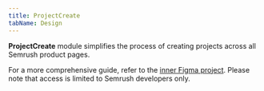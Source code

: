 ```yaml
---
title: ProjectCreate
tabName: Design
---
```



**ProjectCreate** module simplifies the process of creating projects across all Semrush product pages.

For a more comprehensive guide, refer to the [inner Figma project](https://www.figma.com/file/EWdX1ly5KsoNu8sywYJdKk/%F0%9F%92%A0-UX-Patterns?node-id=39%3A18054). Please note that access is limited to Semrush developers only.
